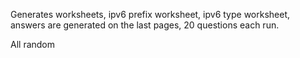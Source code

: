 Generates worksheets, ipv6 prefix worksheet, ipv6 type worksheet, answers are generated on the last pages, 20 questions each run.

All random
